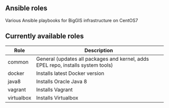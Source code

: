 ## Ansible roles
Various Ansible playbooks for BigGIS infrastructure on CentOS7

## Currently available roles
| Role       | Description                                                                      |
|------------|----------------------------------------------------------------------------------|
| common     | General (updates all packages and kernel, adds EPEL repo, installs system tools) |
| docker     | Installs latest Docker version                                                   |
| java8      | Installs Oracle Java 8                                                           |
| vagrant    | Installs Vagrant                                                                 |
| virtualbox | Installs Virtualbox                                                              |
